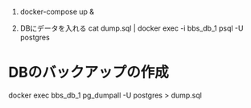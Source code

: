 1. docker-compose up &

2. DBにデータを入れる 
cat dump.sql | docker exec -i bbs_db_1  psql -U postgres


# DBのバックアップの作成
docker exec  bbs_db_1 pg_dumpall -U postgres > dump.sql

